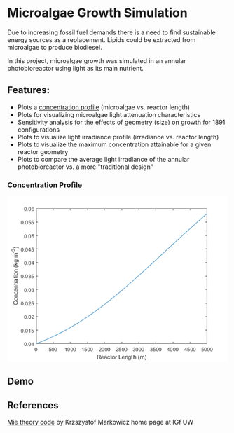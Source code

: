 # Microalgae Growth Simulation
Due to increasing fossil fuel demands there is a need to find sustainable energy sources as a replacement. Lipids could be extracted from microalgae to produce biodiesel.

In this project, microalgae growth was simulated in an annular photobioreactor using light as its main nutrient.

## Features:
- Plots a [concentration profile](#concentration-profile) (microalgae vs. reactor length)
- Plots for visualizing microalgae light attenuation characteristics
- Sensitivity analysis for the effects of geometry (size) on growth for 1891 configurations
- Plots to visualize light irradiance profile (irradiance vs. reactor length)
- Plots to visualize the maximum concentration attainable for a given reactor geometry
- Plots to compare the average light irradiance of the annular photobioreactor vs. a more "traditional design"

### Concentration Profile
![concentrationprofile](pictures/concentrationprofile.png)

## Demo

## References
[Mie theory code](http://scatterlib.wikidot.com/mie) by Krzszystof Markowicz home page at IGf UW
